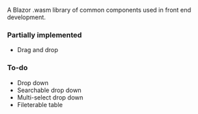 A Blazor .wasm library of common components used in front end development.

### Partially implemented

* Drag and drop

### To-do
* Drop down
* Searchable drop down
* Multi-select drop down
* Fileterable table
